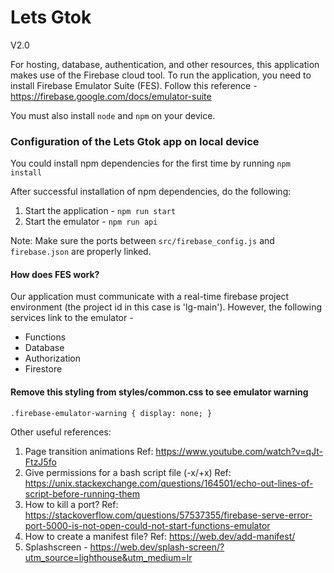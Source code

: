 # Lets Gtok
V2.0

For hosting, database, authentication, and other resources, this application makes use of the Firebase cloud tool. To run the application, you need to install Firebase Emulator Suite (FES). Follow this reference - https://firebase.google.com/docs/emulator-suite

You must also install `node` and `npm` on your device.

### Configuration of the Lets Gtok app on local device
You could install npm dependencies for the first time by running `npm install`

After successful installation of npm dependencies, do the following:
1. Start the application - `npm run start`
2. Start the emulator - `npm run api`

Note: Make sure the ports between `src/firebase_config.js` and `firebase.json` are properly linked.


#### How does FES work?
Our application must communicate with a real-time firebase project environment (the project id in this case is 'lg-main'). However, the following services link to the emulator -
- Functions
- Database
- Authorization
- Firestore

#### Remove this styling from styles/common.css to see emulator warning
`.firebase-emulator-warning {
    display: none;
}`

Other useful references:
1. Page transition animations
Ref: https://www.youtube.com/watch?v=qJt-FtzJ5fo
2. Give permissions for a bash script file (-x/+x)
Ref: https://unix.stackexchange.com/questions/164501/echo-out-lines-of-script-before-running-them
3. How to kill a port?
Ref: https://stackoverflow.com/questions/57537355/firebase-serve-error-port-5000-is-not-open-could-not-start-functions-emulator
4. How to create a manifest file?
Ref: https://web.dev/add-manifest/
5. Splashscreen - https://web.dev/splash-screen/?utm_source=lighthouse&utm_medium=lr

